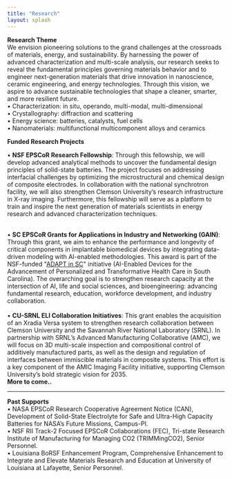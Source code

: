 ```yaml
---
title: "Research"
layout: splash
---
```

<!-- &bull;&nbsp;text<br> -->

<b>Research Theme</b><br>
We envision pioneering solutions to the grand challenges at the crossroads of materials, energy, and sustainability. By harnessing the power of advanced characterization and multi-scale analysis, our research seeks to reveal the fundamental principles governing materials behavior and to engineer next-generation materials that drive innovation in nanoscience, ceramic engineering, and energy technologies. Through this vision, we aspire to advance sustainable technologies that shape a cleaner, smarter, and more resilient future.<br>
&bull;&nbsp;Characterization: in situ, operando, multi-modal, multi-dimensional<br>
&bull;&nbsp;Crystallography: diffraction and scattering<br>
&bull;&nbsp;Energy science: batteries, catalysts, fuel cells<br>
&bull;&nbsp;Nanomaterials: multifunctional multicomponent alloys and ceramics<br>

<b>Funded Research Projects</b><br>
<!-- <img src="/assets/misc/placeholder_wide.jpg" alt="placeholder_wide"><br> -->
&bull;&nbsp;<b>NSF EPSCoR Research Fellowship</b>: Through this fellowship, we will develop advanced analytical methods to uncover the fundamental design principles of solid-state batteries. The project focuses on addressing interfacial challenges by optimizing the microstructural and chemical design of composite electrodes. In collaboration with the national synchrotron facility, we will also strengthen Clemson University’s research infrastructure in X-ray imaging. Furthermore, this fellowship will serve as a platform to train and inspire the next generation of materials scientists in energy research and advanced characterization techniques.<br>
<!-- As one of the two awardee in SC and the only junior faculty awardee in SC -->
<br>
&bull;&nbsp;<b>SC EPSCoR Grants for Applications in Industry and Networking (GAIN)</b>: Through this grant, we aim to enhance the performance and longevity of critical components in implantable biomedical devices by integrating data-driven modeling with AI-enabled methodologies. This award is part of the NSF-funded "<u>ADAPT in SC</u>" initiative (AI-Enabled Devices for the Advancement of Personalized and Transformative Health Care in South Carolina). The overarching goal is to strengthen research capacity at the intersection of AI, life and social sciences, and bioengineering: advancing fundamental research, education, workforce development, and industry collaboration.<br>
<br>
&bull;&nbsp;<b>CU-SRNL ELI Collaboration Initiatives</b>: This grant enables the acquisition of an Xradia Versa system to strengthen research collaboration between Clemson University and the Savannah River National Laboratory (SRNL). In partnership with SRNL’s Advanced Manufacturing Collaborative (AMC), we will focus on 3D multi-scale inspection and compositional control of additively manufactured parts, as well as the design and regulation of interfaces between immiscible materials in composite systems. This effort is a key component of the AMIC Imaging Facility initiative, supporting Clemson University’s bold strategic vision for 2035.<br>
<b>More to come..</b>

<hr>
<b>Past Supports</b><br>
&bull;&nbsp;NASA EPSCoR Research Cooperative Agreement Notice (CAN), Development of Solid-State Electrolyte for Safe and Ultra-High Capacity Batteries for NASA’s Future Missions, Campus-PI.<br>
&bull;&nbsp;NSF RII Track-2 Focused EPSCoR Collaborations (FEC), Tri-state Research Institute of Manufacturing for Managing CO2 (TRIMMingCO2), Senior Personnel.<br>
&bull;&nbsp;Louisiana BoRSF Enhancement Program, Comprehensive Enhancement to Integrate and Elevate Materials Research and Education at University of Louisiana at Lafayette, Senior Personnel.<br>